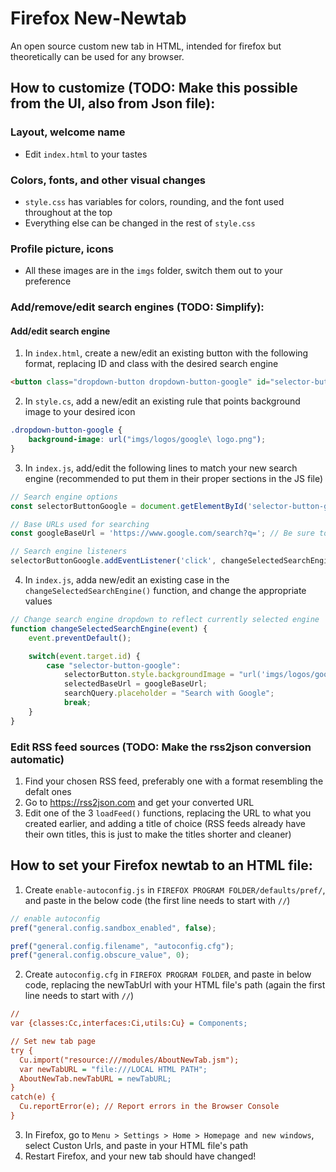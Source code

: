 # Firefox New-Newtab

An open source custom new tab in HTML, intended for firefox but theoretically can be used for any browser.

## How to customize (TODO: Make this possible from the UI, also from Json file):

### Layout, welcome name

- Edit `index.html` to your tastes

### Colors, fonts, and other visual changes

- `style.css` has variables for colors, rounding, and the font used throughout at the top
- Everything else can be changed in the rest of `style.css`

### Profile picture, icons

- All these images are in the `imgs` folder, switch them out to your preference

### Add/remove/edit search engines (TODO: Simplify):

#### Add/edit search engine

1. In `index.html`, create a new/edit an existing button with the following format, replacing ID and class with the desired search engine

```html
<button class="dropdown-button dropdown-button-google" id="selector-button-google">#</button>
```

2. In `style.cs`, add a new/edit an existing rule that points background image to your desired icon

```css
.dropdown-button-google {
    background-image: url("imgs/logos/google\ logo.png");
}
```

3. In `index.js`, add/edit the following lines to match your new search engine (recommended to put them in their proper sections in the JS file)

```js
// Search engine options
const selectorButtonGoogle = document.getElementById('selector-button-google');

// Base URLs used for searching
const googleBaseUrl = 'https://www.google.com/search?q='; // Be sure to test this URL with spaces

// Search engine listeners
selectorButtonGoogle.addEventListener('click', changeSelectedSearchEngine);
```

4. In `index.js`, adda new/edit an existing case in the `changeSelectedSearchEngine()` function, and change the appropriate values

```js
// Change search engine dropdown to reflect currently selected engine
function changeSelectedSearchEngine(event) {
    event.preventDefault();

    switch(event.target.id) {
        case "selector-button-google":
            selectorButton.style.backgroundImage = "url('imgs/logos/google\ logo.png')";
            selectedBaseUrl = googleBaseUrl;
            searchQuery.placeholder = "Search with Google";
            break;
    }
}
```

### Edit RSS feed sources (TODO: Make the rss2json conversion automatic)

1. Find your chosen RSS feed, preferably one with a format resembling the defalt ones
2. Go to https://rss2json.com and get your converted URL
3. Edit one of the 3 `loadFeed()` functions, replacing the URL to what you created earlier, and adding a title of choice (RSS feeds already have their own titles, this is just to make the titles shorter and cleaner)

## How to set your Firefox newtab to an HTML file:

1. Create `enable-autoconfig.js` in `FIREFOX PROGRAM FOLDER/defaults/pref/`, and paste in the below code (the first line needs to start with `//`)

```js
// enable autoconfig
pref("general.config.sandbox_enabled", false);

pref("general.config.filename", "autoconfig.cfg");
pref("general.config.obscure_value", 0);
```

2. Create `autoconfig.cfg` in `FIREFOX PROGRAM FOLDER`, and paste in below code, replacing the newTabUrl with your HTML file's path (again the first line needs to start with `//`)

```cfg
//
var {classes:Cc,interfaces:Ci,utils:Cu} = Components;

// Set new tab page
try {
  Cu.import("resource:///modules/AboutNewTab.jsm");
  var newTabURL = "file:///LOCAL HTML PATH";
  AboutNewTab.newTabURL = newTabURL;
}
catch(e) {
  Cu.reportError(e); // Report errors in the Browser Console
}
```

3. In Firefox, go to `Menu > Settings > Home > Homepage and new windows`, select Custon Urls, and paste in your HTML file's path
4. Restart Firefox, and your new tab should have changed!
